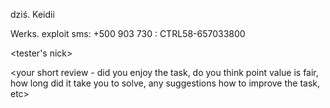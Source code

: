 dziś. Keidii

Werks. exploit sms: +500 903 730 : CTRL58-657033800


<date> <tester's nick>

<your short review - did you enjoy the task, do you think point value is fair, how long did it take you to solve, any suggestions how to improve the task, etc>